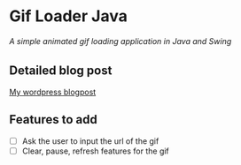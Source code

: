 # Gif Loader Java
###### A simple animated gif loading application in Java and Swing

## Detailed blog post
[My wordpress blogpost](http://wp.me/p6Ta1O-b4)

## Features to add
- [ ] Ask the user to input the url of the gif
- [ ] Clear, pause, refresh features for the gif
